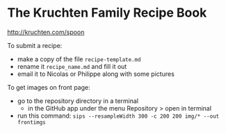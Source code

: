 # The Kruchten Family Recipe Book

http://kruchten.com/spoon

To submit a recipe:
* make a copy of the file `recipe-template.md`
* rename it `recipe_name.md` and fill it out
* email it to Nicolas or Philippe along with some pictures

To get images on front page: 
* go to the repository directory in a terminal
  * in the GitHub app under the menu Repository > open in terminal
* run this command: `sips --resampleWidth 300 -c 200 200 img/* --out frontimgs`  
